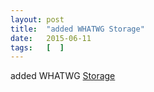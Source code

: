 ```yaml
---
layout: post
title:  "added WHATWG Storage"
date:   2015-06-11
tags:   [  ]
---
```


added WHATWG [Storage](https://storage.spec.whatwg.org/)

